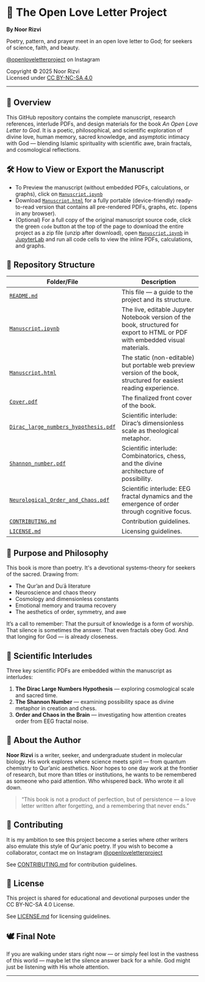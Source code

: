 # 🌌 The Open Love Letter Project
**By Noor Rizvi**

Poetry, pattern, and prayer meet in an open love letter to God; for seekers of science, faith, and beauty.

[@openloveletterproject](https://www.instagram.com/openloveletterproject) on Instagram

Copyright © 2025 Noor Rizvi  
Licensed under [CC BY-NC-SA 4.0](https://creativecommons.org/licenses/by-nc-sa/4.0/)

---

## 📖 Overview

This GitHub repository contains the complete manuscript, research references, interlude PDFs, and design materials for the book *An Open Love Letter to God*. It is a poetic, philosophical, and scientific exploration of divine love, human memory, sacred knowledge, and asymptotic intimacy with God — blending Islamic spirituality with scientific awe, brain fractals, and cosmological reflections.

## 🛠 How to View or Export the Manuscript

* To Preview the manuscript (without embedded PDFs, calculations, or graphs), click on [`Manuscript.ipynb`](./Manuscript.ipynb)
* Download [`Manuscript.html`](./Manuscript.html) for a fully portable (device-friendly) ready-to-read version that contains all pre-rendered PDFs, graphs, etc. (opens in any browser).
* (Optional) For a full copy of the original manuscript source code, click the green `code` button at the top of the page to download the entire project as a zip file (unzip after download), open [`Manuscript.ipynb`](./Manuscript.ipynb) in [JupyterLab](https://jupyter.org/) and run all code cells to view the inline PDFs, calculations, and graphs.

## 📂 Repository Structure

| Folder/File                          | Description                                                                                                                   |
| ------------------------------------ | ----------------------------------------------------------------------------------------------------------------------------- |
| [`README.md`](./README.md)           | This file — a guide to the project and its structure.                                                                         |
| [`Manuscript.ipynb`](./Manuscript.ipynb) | The live, editable Jupyter Notebook version of the book, structured for export to HTML or PDF with embedded visual materials. |
| [`Manuscript.html`](./Manuscript.html) | The static (non-editable) but portable web preview version of the book, structured for easiest reading experience.          |
| [`Cover.pdf`](./Cover.pdf)           | The finalized front cover of the book.                                                                                        |
| [`Dirac_large_numbers_hypothesis.pdf`](./Dirac_large_numbers_hypothesis.pdf) | Scientific interlude: Dirac’s dimensionless scale as theological metaphor.            |
| [`Shannon_number.pdf`](./Shannon_number.pdf) | Scientific interlude: Combinatorics, chess, and the divine architecture of possibility.                               |
| [`Neurological_Order_and_Chaos.pdf`](./Neurological_Order_and_Chaos.pdf) | Scientific interlude: EEG fractal dynamics and the emergence of order through cognitive focus. |
| [`CONTRIBUTING.md`](./CONTRIBUTING.md) | Contribution guidelines.                                                                                                    |
| [`LICENSE.md`](./LICENSE.md)         | Licensing guidelines.                                                                                                         |

## 🌱 Purpose and Philosophy

This book is more than poetry. It's a devotional systems-theory for seekers of the sacred. Drawing from:

* The Qur’an and Duʿā literature
* Neuroscience and chaos theory
* Cosmology and dimensionless constants
* Emotional memory and trauma recovery
* The aesthetics of order, symmetry, and awe

It’s a call to remember:
That the pursuit of knowledge is a form of worship.
That silence is sometimes the answer.
That even fractals obey God.
And that longing for God — is already closeness.

## 🧠 Scientific Interludes

Three key scientific PDFs are embedded within the manuscript as interludes:

1. **The Dirac Large Numbers Hypothesis** — exploring cosmological scale and sacred time.
2. **The Shannon Number** — examining possibility space as divine metaphor in creation and chess.
3. **Order and Chaos in the Brain** — investigating how attention creates order from EEG fractal noise.

## 👤 About the Author

**Noor Rizvi** is a writer, seeker, and undergraduate student in molecular biology. His work explores where science meets spirit — from quantum chemistry to Qur’anic aesthetics. Noor hopes to one day work at the frontier of research, but more than titles or institutions, he wants to be remembered as someone who paid attention. Who whispered back. Who wrote it all down.

> “This book is not a product of perfection, but of persistence — a love letter written after forgetting, and a remembering that never ends.”

## 🤝 Contributing

It is my ambition to see this project become a series where other writers also emulate this style of Qur'anic poetry. If you wish to become a collaborator, contact me on Instagram [@openloveletterproject](https://www.instagram.com/openloveletterproject)

See [CONTRIBUTING.md](./CONTRIBUTING.md) for contribution guidelines.

## 📜 License

This project is shared for educational and devotional purposes under the CC BY-NC-SA 4.0 License.

See [LICENSE.md](./LICENSE.md) for licensing guidelines.

## 🕊️ Final Note

If you are walking under stars right now —
or simply feel lost in the vastness of this world —
maybe let the silence answer back for a while.
God might just be listening with His whole attention.

---
